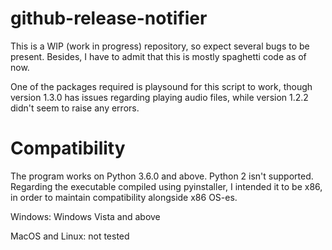 # github-release-notifier
This is a WIP (work in progress) repository, so expect several bugs to be present. Besides, I have to admit that this is mostly spaghetti code as of now.

One of the packages required is playsound for this script to work, though version 1.3.0 has issues regarding playing audio files, while version 1.2.2 didn't seem to raise any errors.

# Compatibility
The program works on Python 3.6.0 and above. Python 2 isn't supported. Regarding the executable compiled using pyinstaller, I intended it to be x86, in order to maintain compatibility alongside x86 OS-es.

Windows: Windows Vista and above

MacOS and Linux: not tested
